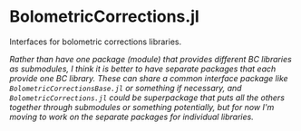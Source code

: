 # BolometricCorrections.jl
Interfaces for bolometric corrections libraries.

*Rather than have one package (module) that provides different BC libraries as submodules, I think it is better to have separate packages that each provide one BC library. These can share a common interface package like `BolometricCorrectionsBase.jl` or something if necessary, and `BolometricCorrections.jl` could be superpackage that puts all the others together through submodules or something potentially, but for now I'm moving to work on the separate packages for individual libraries.*